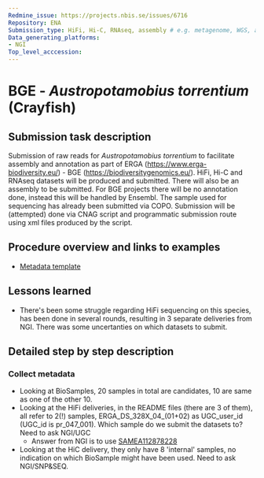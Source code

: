 ```yaml
---
Redmine_issue: https://projects.nbis.se/issues/6716
Repository: ENA
Submission_type: HiFi, Hi-C, RNAseq, assembly # e.g. metagenome, WGS, assembly, - IF RELEVANT
Data_generating_platforms:
- NGI
Top_level_acccession: 
---
```


# BGE - *Austropotamobius torrentium* (Crayfish)
## Submission task description
Submission of raw reads for *Austropotamobius torrentium* to facilitate assembly and annotation as part of ERGA (https://www.erga-biodiversity.eu/) - BGE (https://biodiversitygenomics.eu/). HiFi, Hi-C and RNAseq datasets will be produced and submitted. There will also be an assembly to be submitted. For BGE projects there will be no annotation done, instead this will be handled by Ensembl. The sample used for sequencing has already been submitted via COPO.
Submission will be (attempted) done via CNAG script and programmatic submission route using xml files produced by the script.

## Procedure overview and links to examples

* [Metadata template](./data/BGE-Austropotamobius-torrentium-metadata.xlsx)

## Lessons learned
* There's been some struggle regarding HiFi sequencing on this species, has been done in several rounds, resulting in 3 separate deliveries from NGI. There was some uncertanties on which datasets to submit.


## Detailed step by step description

### Collect metadata
* Looking at BioSamples, 20 samples in total are candidates, 10 are same as one of the other 10.
* Looking at the HiFi deliveries, in the README files (there are 3 of them), all refer to 2(!) samples, ERGA_DS_328X_04_(01+02) as UGC_user_id (UGC_id is pr_047_001). Which sample do we submit the datasets to? Need to ask NGI/UGC
    * Answer from NGI is to use [SAMEA112878228](https://www.ebi.ac.uk/biosamples/samples/SAMEA112878228)
* Looking at the HiC delivery, they only have 8 'internal' samples, no indication on which BioSample might have been used. Need to ask NGI/SNP&SEQ.
